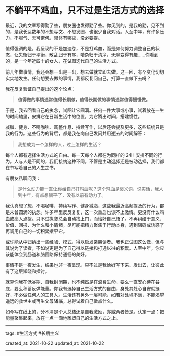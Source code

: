 # 不躺平不鸡血，只不过是生活方式的选择

最近，我的文章写得勤了些，朋友圈也发得勤了些。你见到的，是我的勤，见不到的，是我长达数年的不想写文、不想发圈、也很少自我对话。人至中年，有许多压力、不服气、无可奈何。具体有哪些，没必要提。

值得强调的是，我呈现的不是加速卷，不是打鸡血，而是如何努力调整自己的状态，让失衡归于平衡，散乱归于有序，嘈杂归于清净，无聊变得有趣……你看到的，是一个年近四十的女人，在试图迭代自己的生活方式。

前几年做事情，我还会想一出是一出，想去做就立即去做。这一回，有个变化切切实实地发生。任何想要去做的事情，我都反复问自己，打算一直做下去吗？

我在反复验证自己提出的这个论点：

> **值得做的事情通常值得长期做，值得长期做的事情通常值得慢慢做。**

于是，我去回看自己的执念，试图让它圆满。任何一件大事或小事，试着放在一生的时间轴里，安排它在日常生活中的位置，为它腾出时间，搭建惯性。

减脂、健身、不喝咖啡、调整作息、持续写作，以后还会提及更多，这些统统只是我的行为。这些行为的背后，都是我在向自己发问并用逝去的时间解答：

> 我想成为一个怎样的人，过上怎样的生活？

每个人都有选择生活方式的自由。每一天每个人都在为同样的 24H 安排不同的行为。人与人是不同的，我们接纳这种不同。不管是主动选择还是被动选择，我们都在书写着自己的人生之书。

有朋友私聊问我：

> 是什么动力能一直让你给自己打鸡血呢？这个鸡血是褒义词，说实话，我人到中年，有点想躺平了，没有以前有动力了。

我认真想了想，不喝咖啡、持续写作、健身减脂，这些我最近高频提及的行为，都是未曾圆满的执念。许多年里反反复复，这一次重启也谈不上激情。更没有什么鸡血或高人点拨。只不过执念总会自动找上门，而恰好自己悟了。不再纠结于意义、价值、回报、为什么和小情绪，尽可能把精力聚焦于行动本身，遇到阻碍或诱惑了再调用自己的一切积累摆平它。

或许能从中归纳出一些经验、模式，得以启发亲朋读者。我也正试图这么做，但与其说为了读者，不如说更是为了自己得以链接和打通以往的积累。人至中年，你应该能体会到肠道和脑回路保持通畅的美好。

事情不是一夜发生，结果也非一夜呈现。只不过是我恰好写下来、发出去，让彼此有了这层知晓和探讨。

就算你我在低谷期、自我封闭期，也不纯然是在浪费生命，要么一直安心待在谷底，要么积蓄反弹能量。你我有选择自己生活方式的自由，身处其处心自安就挺好，不必做任何人的工具人。生活还有另外一层可能，如若对处境不满，不能渴望遥远的救世主或再生父母降临，总得试着自己做点什么。

如今写在纸上的，分不清是个人总结还是自我激励，亦或两者皆是。认定一点：把能量聚集起来，放在一点一滴地雕塑自己的生活方式之上。

---

tags: #生活方式 #长期主义 

created_at: 2021-10-22
updated_at: 2021-10-22

---

